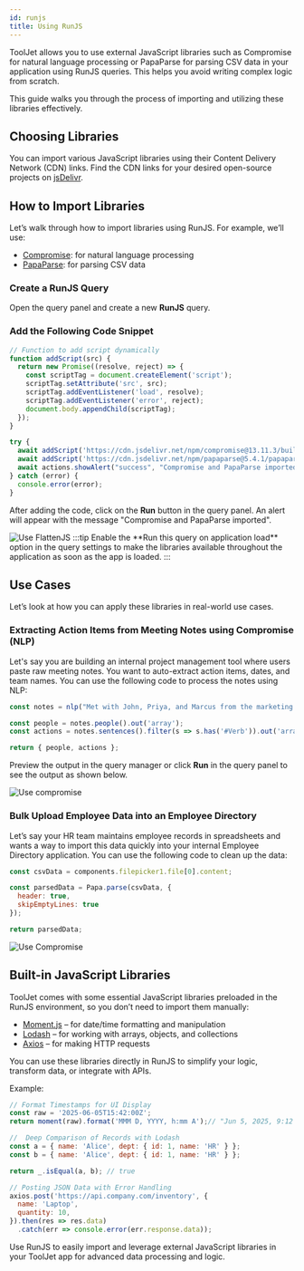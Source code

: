 ```yaml
---
id: runjs
title: Using RunJS
---
```



ToolJet allows you to use external JavaScript libraries such as Compromise for natural language processing or PapaParse for parsing CSV data in your application using RunJS queries. This helps you avoid writing complex logic from scratch.

This guide walks you through the process of importing and utilizing these libraries effectively.

## Choosing Libraries

You can import various JavaScript libraries using their Content Delivery Network (CDN) links. Find the CDN links for your desired open-source projects on [jsDelivr](https://www.jsdelivr.com/). 

## How to Import Libraries

Let’s walk through how to import libraries using RunJS. For example, we’ll use:

- [Compromise](https://github.com/spencermountain/compromise): for natural language processing
- [PapaParse](https://www.papaparse.com/): for parsing CSV data

### Create a RunJS Query

Open the query panel and create a new **RunJS** query.

### Add the Following Code Snippet 

```js
// Function to add script dynamically
function addScript(src) {
  return new Promise((resolve, reject) => {
    const scriptTag = document.createElement('script');
    scriptTag.setAttribute('src', src);
    scriptTag.addEventListener('load', resolve);
    scriptTag.addEventListener('error', reject);
    document.body.appendChild(scriptTag);
  });
}

try {
  await addScript('https://cdn.jsdelivr.net/npm/compromise@13.11.3/builds/compromise.min.js');
  await addScript('https://cdn.jsdelivr.net/npm/papaparse@5.4.1/papaparse.min.js');
  await actions.showAlert("success", "Compromise and PapaParse imported");
} catch (error) {
  console.error(error);
}
```

After adding the code, click on the **Run** button in the query panel. An alert will appear with the message "Compromise and PapaParse imported".

 <img className="screenshot-full img-full" src="/img/app-builder/custom-code/import_library.png" alt="Use FlattenJS" />
:::tip
Enable the **Run this query on application load** option in the query settings to make the libraries available throughout the application as soon as the app is loaded.
:::

## Use Cases

Let’s look at how you can apply these libraries in real-world use cases.

### Extracting Action Items from Meeting Notes using Compromise (NLP)

Let's say you are building an internal project management tool where users paste raw meeting notes. You want to auto-extract action items, dates, and team names. You can use the following code to process the notes using NLP:

```js
const notes = nlp("Met with John, Priya, and Marcus from the marketing team on Thursday. Discussed launch strategy for the Q3 campaign. Priya will draft the blog post by next Tuesday. John to prepare budget estimates. Marcus will handle email outreach by Friday. Next sync on July 10th.");

const people = notes.people().out('array');
const actions = notes.sentences().filter(s => s.has('#Verb')).out('array');

return { people, actions };
```

Preview the output in the query manager or click **Run** in the query panel to see the output as shown below.


 <img className="screenshot-full img-full" src="/img/app-builder/custom-code/extract_tags.png" alt="Use compromise" />

###  Bulk Upload Employee Data into an Employee Directory

Let’s say your HR team maintains employee records in spreadsheets and wants a way to import this data quickly into your internal Employee Directory application. You can use the following code to clean up the data:

```js
const csvData = components.filepicker1.file[0].content;

const parsedData = Papa.parse(csvData, {
  header: true,
  skipEmptyLines: true
});

return parsedData;
```

 <img className="screenshot-full img-full" src="/img/app-builder/custom-code/csv_parse_js.png" alt="Use Compromise" />

## Built-in JavaScript Libraries 

ToolJet comes with some essential JavaScript libraries preloaded in the RunJS environment, so you don’t need to import them manually:
- [Moment.js](https://momentjs.com/docs/) – for date/time formatting and manipulation
- [Lodash](https://lodash.com/docs/) – for working with arrays, objects, and collections
- [Axios](https://axios-http.com/docs/intro) – for making HTTP requests

You can use these libraries directly in RunJS to simplify your logic, transform data, or integrate with APIs.

Example:

```js
// Format Timestamps for UI Display
const raw = '2025-06-05T15:42:00Z';
return moment(raw).format('MMM D, YYYY, h:mm A');// "Jun 5, 2025, 9:12 PM"

//  Deep Comparison of Records with Lodash
const a = { name: 'Alice', dept: { id: 1, name: 'HR' } };
const b = { name: 'Alice', dept: { id: 1, name: 'HR' } };

return _.isEqual(a, b); // true

// Posting JSON Data with Error Handling
axios.post('https://api.company.com/inventory', {
  name: 'Laptop',
  quantity: 10,
}).then(res => res.data)
  .catch(err => console.error(err.response.data));
```

Use RunJS to easily import and leverage external JavaScript libraries in your ToolJet app for advanced data processing and logic.